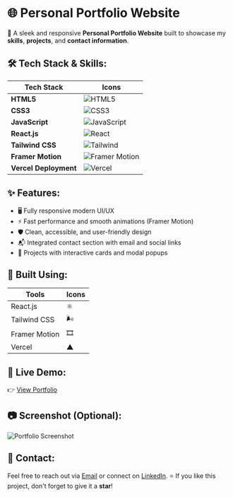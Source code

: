 # 🌐 Personal Portfolio Website

🚀 A sleek and responsive **Personal Portfolio Website** built to showcase my **skills**, **projects**, and **contact information**.

## 🛠️ Tech Stack & Skills:

| Tech Stack     | Icons                                                                 |
|---------------|-----------------------------------------------------------------------|
| **HTML5**      | ![HTML5](https://img.shields.io/badge/-HTML5-E34F26?style=flat&logo=html5&logoColor=white) |
| **CSS3**       | ![CSS3](https://img.shields.io/badge/-CSS3-1572B6?style=flat&logo=css3&logoColor=white) |
| **JavaScript** | ![JavaScript](https://img.shields.io/badge/-JavaScript-F7DF1E?style=flat&logo=javascript&logoColor=black) |
| **React.js**   | ![React](https://img.shields.io/badge/-React-61DAFB?style=flat&logo=react&logoColor=black) |
| **Tailwind CSS** | ![Tailwind](https://img.shields.io/badge/-TailwindCSS-38B2AC?style=flat&logo=tailwind-css&logoColor=white) |
| **Framer Motion** | ![Framer Motion](https://img.shields.io/badge/-Framer_Motion-0055FF?style=flat&logo=framer&logoColor=white) |
| **Vercel Deployment** | ![Vercel](https://img.shields.io/badge/-Vercel-000?style=flat&logo=vercel&logoColor=white) |

## ✨ Features:

- 🖥️ Fully responsive modern UI/UX
- ⚡ Fast performance and smooth animations (Framer Motion)
- 🛡️ Clean, accessible, and user-friendly design
- 📬 Integrated contact section with email and social links
- 💼 Projects with interactive cards and modal popups

## 📌 Built Using:

| Tools          | Icons |
|---------------|-------|
| React.js       | ⚛️     |
| Tailwind CSS   | 🌬️     |
| Framer Motion  | 🎞️     |
| Vercel         | ▲      |


## 🔗 Live Demo:

👉 [View Portfolio](https://your-vercel-link.vercel.app)
## 📷 Screenshot (Optional):

![Portfolio Screenshot](https://via.placeholder.com/1000x600.png?text=Portfolio+Screenshot)

## 💬 Contact:
Feel free to reach out via [Email](mailto:akshanshverma53@gmail.com) or connect on [LinkedIn](https://www.linkedin.com/in/akshansh-verma-b88082293/).
⭐ If you like this project, don't forget to give it a **star**!
